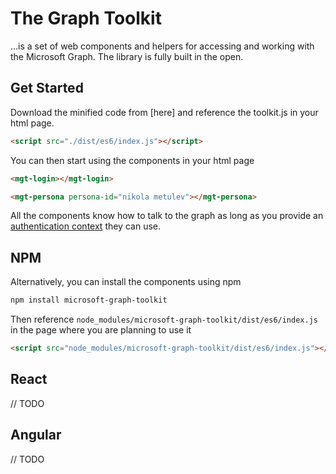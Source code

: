 # The Graph Toolkit

...is a set of web components and helpers for accessing and working with the Microsoft Graph. The library is fully built in the open. 

## Get Started

Download the minified code from [here] and reference the toolkit.js in your html page. 

```html
<script src="./dist/es6/index.js"></script>
```

You can then start using the components in your html page

```html
<mgt-login></mgt-login>

<mgt-persona persona-id="nikola metulev"></mgt-persona>
```

All the components know how to talk to the graph as long as you provide an [authentication context](./authentication.md) they can use.


## NPM
Alternatively, you can install the components using npm

```bash
npm install microsoft-graph-toolkit
```

Then reference `node_modules/microsoft-graph-toolkit/dist/es6/index.js` in the page where you are planning to use it

```html
<script src="node_modules/microsoft-graph-toolkit/dist/es6/index.js"></script>
```

## React

// TODO

## Angular

// TODO
